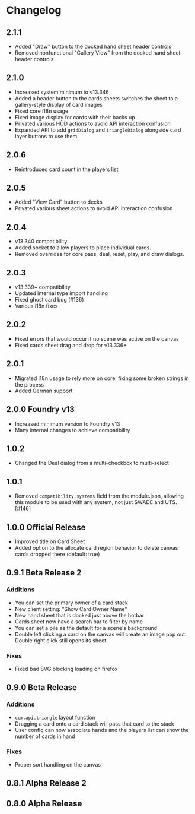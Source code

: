 # Changelog

## 2.1.1
- Added "Draw" button to the docked hand sheet header controls
- Removed nonfunctional "Gallery View" from the docked hand sheet header controls

## 2.1.0
- Increased system minimum to v13.346
- Added a header button to the cards sheets switches the sheet to a gallery-style display of card images
- Fixed core i18n usage
- Fixed image display for cards with their backs up
- Privated various HUD actions to avoid API interaction confusion
- Expanded API to add `gridDialog` and `triangleDialog` alongside card layer buttons to use them.

## 2.0.6
- Reintroduced card count in the players list

## 2.0.5
- Added "View Card" button to decks
- Privated various sheet actions to avoid API interaction confusion

## 2.0.4
- v13.340 compatibility
- Added socket to allow players to place individual cards.
- Removed overrides for core pass, deal, reset, play, and draw dialogs.

## 2.0.3
- v13.339+ compatibility
- Updated internal type import handling
- Fixed ghost card bug (#136)
- Various i18n fixes

## 2.0.2
- Fixed errors that would occur if no scene was active on the canvas
- Fixed cards sheet drag and drop for v13.336+

## 2.0.1

- Migrated i18n usage to rely more on core, fixing some broken strings in the process
- Added German support

## 2.0.0 Foundry v13

- Increased minimum version to Foundry v13
- Many internal changes to achieve compatibility

## 1.0.2

- Changed the Deal dialog from a multi-checkbox to multi-select

## 1.0.1

- Removed `compatibility.systems` field from the module.json, allowing this module to be used with any system, not just SWADE and UTS. [#146]

## 1.0.0 Official Release

- Improved title on Card Sheet
- Added option to the allocate card region behavior to delete canvas cards dropped there (default: true)

## 0.9.1 Beta Release 2

### Additions

- You can set the primary owner of a card stack
- New client setting: "Show Card Owner Name"
- New hand sheet that is docked just above the hotbar
- Cards sheet now have a search bar to filter by name
- You can set a pile as the default for a scene's background
- Double left clicking a card on the canvas will create an image pop out. Double right click still opens its sheet.

### Fixes

- Fixed bad SVG blocking loading on firefox

## 0.9.0 Beta Release

### Additions

- `ccm.api.triangle` layout function
- Dragging a card onto a card stack will pass that card to the stack
- User config can now associate hands and the players list can show the number of cards in hand

### Fixes

- Proper sort handling on the canvas

## 0.8.1 Alpha Release 2

## 0.8.0 Alpha Release
